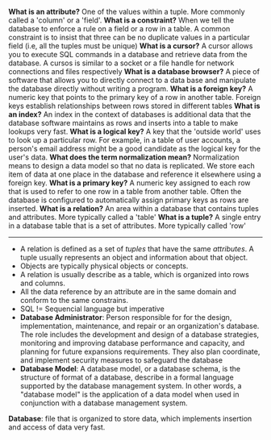 **What is an attribute?** One of the values within a tuple. More commonly called a 'column' or a 'field'.
**What is a constraint?** When we tell the database to enforce a rule on a field or a row in a table. A common constraint is to insist that three can be no duplicate values in a particular field (i.e, all the tuples must be unique)
**What is a cursor?** A cursor allows you to execute SQL commands in a database and retrieve data from the database. A cursos is similar to a socket or a file handle for network connections and files respectively
**What is a database browser?** A piece of software that allows you to directly connect to a data base and manipulate the database directly without writing a program.
**What is a foreign key?** A numeric key that points to the primary key of a row in another table. Foreign keys establish relationships between rows stored in different tables
**What is an index?** An index in the context of databases is additional data that the database software maintains as rows and inserts into a table to make lookups very fast.
**What is a logical key?** A key that the 'outside world' uses to look up a particular row. For example, in a table of user accounts, a person's email address might be a good candidate as the logical key for the user's data.
**What does the term normalization mean?** Normalization means to design a data model so that no data is replicated. We store each item of data at one place in the database and reference it elsewhere using a foreign key.
**What is a primary key?** A numeric key assigned to each row that is used to refer to one row in a table from another table. Often the database is configured to automatically assign primary keys as rows are inserted.
**What is a relation?** An area within a database that contains tuples and attributes. More typically called a 'table'
**What is a tuple?** A single entry in a database table that is a set of attributes. More typically called 'row'

--- 

- A relation is defined as a set of *tuples* that have the same *attributes*. A tuple usually represents an object and information about that object.
- Objects are typically physical objects or concepts.
- A relation is usually describe as a table, which is organized into rows and columns.
- All the data reference by an attribute are in the same domain and conform to the same constrains. 
- SQL != Sequencial language but imperative
-  **Database Administrator**: Person responsible for for the design, implementation, maintenance, and repair or an organization's database. The role includes the development and design of a database strategies, monitoring and improving database performance and capacity, and planning for future expansions requirements. They also plan coordinate, and implement security measures to safeguard the database
- **Database Model**: A database model, or a database schema, is the structure of format of a database, describe in a formal language supported by the database management system. In other words, a "database model" is  the application of a data model when used in conjunction with a database management system.

**Database**: file that is organized to store data, which implements insertion and access of data very fast. 